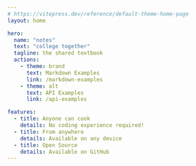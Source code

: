 ```yaml
---
# https://vitepress.dev/reference/default-theme-home-page
layout: home

hero:
  name: "notes"
  text: "college together"
  tagline: the shared textbook
  actions:
    - theme: brand
      text: Markdown Examples
      link: /markdown-examples
    - theme: alt
      text: API Examples
      link: /api-examples

features:
  - title: Anyone can cook
    details: No coding experience required!
  - title: From anywhere
    details: Available on any device
  - title: Open Source
    details: Available on GitHub
---
```


